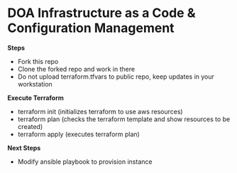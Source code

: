 # DOA Infrastructure as a Code & Configuration Management

**Steps**
* Fork this repo
* Clone the forked repo and work in there
* Do not upload terraform.tfvars to public repo, keep updates in your workstation

**Execute Terraform**
* terraform init (initializes terraform to use aws resources)
* terraform plan (checks the terraform template and show resources to be created)
* terraform apply (executes terraform plan)

**Next Steps**
* Modify ansible playbook to provision instance